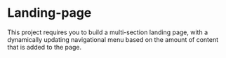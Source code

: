 # Landing-page
This project requires you to build a multi-section landing page, with a dynamically updating navigational menu based on the amount of content that is added to the page.
